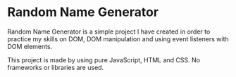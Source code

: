 # Random Name Generator

Random Name Generator is a simple project I have created in order to practice my skills on DOM, DOM manipulation and using event listeners with DOM elements.

This project is made by using pure JavaScript, HTML and CSS. No frameworks or libraries are used.

